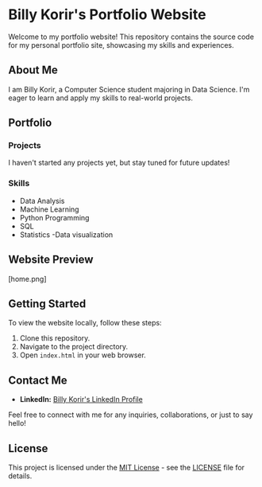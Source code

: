 # Billy Korir's Portfolio Website

Welcome to my portfolio website! This repository contains the source code for my personal portfolio site, showcasing my skills and experiences.

## About Me

I am Billy Korir, a Computer Science student majoring in Data Science. I'm  eager to learn and apply my skills to real-world projects.

## Portfolio

### Projects

I haven't started any projects yet, but stay tuned for future updates!

### Skills

- Data Analysis
- Machine Learning
- Python Programming
- SQL
- Statistics
-Data visualization

## Website Preview

[home.png]

## Getting Started

To view the website locally, follow these steps:

1. Clone this repository.
2. Navigate to the project directory.
3. Open `index.html` in your web browser.

## Contact Me
- **LinkedIn:** [Billy Korir's LinkedIn Profile](https://ke.linkedin.com/in/billy-korir-96a5b7264)

Feel free to connect with me for any inquiries, collaborations, or just to say hello!

## License

This project is licensed under the [MIT License](LICENSE) - see the [LICENSE](LICENSE) file for details.
